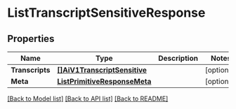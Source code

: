 # ListTranscriptSensitiveResponse

## Properties

Name | Type | Description | Notes
------------ | ------------- | ------------- | -------------
**Transcripts** | [**[]AiV1TranscriptSensitive**](AiV1TranscriptSensitive.md) |  |[optional] 
**Meta** | [**ListPrimitiveResponseMeta**](ListPrimitiveResponseMeta.md) |  |[optional] 

[[Back to Model list]](../README.md#documentation-for-models) [[Back to API list]](../README.md#documentation-for-api-endpoints) [[Back to README]](../README.md)


